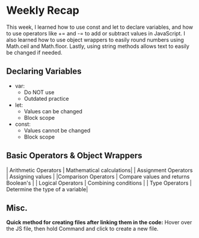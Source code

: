 # Weekly Recap
This week, I learned how to use const and let to declare variables, and how to use operators like += and -= to add or subtract values in JavaScript. I also learned how to use object wrappers to easily round numbers using Math.ceil and Math.floor. Lastly, using string methods allows text to easily be changed if needed.

## Declaring Variables
- var:
    - Do NOT use 
    - Outdated practice
- let: 
    - Values can be changed
    - Block scope
- const:
    - Values cannot be changed
    - Block scope

## Basic Operators & Object Wrappers
| Arithmetic Operators | Mathematical calculations|
| Assignment Operators | Assigning values |
|Comparison Operators | Compare values and returns Boolean's |
| Logical Operators | Combining conditions |
| Type Operators | Determine the type of a variable|

## Misc.
**Quick method for creating files after linking them in the code:**
Hover over the JS file, then hold Command and click to create a new file.